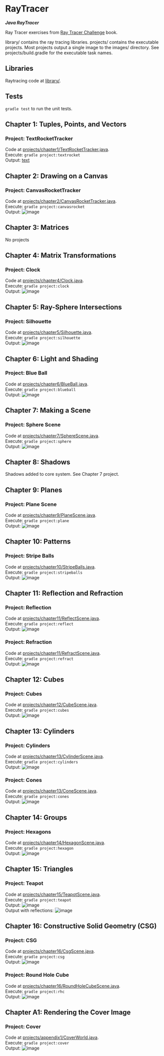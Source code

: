 # RayTracer
***Java RayTracer***

Ray Tracer exercises from [Ray Tracer
Challenge](https://pragprog.com/book/jbtracer/the-ray-tracer-challenge) book.

library/ contains the ray tracing libraries.
projects/ contains the executable projects. Most projects output a single image to the images/
directory. See projects/build.gradle for the executable task names.

## Libraries
Raytracing code at [library/](library/src/main/java/raytracer).

## Tests
`gradle test` to run the unit tests.

## Chapter 1: Tuples, Points, and Vectors
### Project: TextRocketTracker
Code at [projects/chapter1/TextRocketTracker.java](projects/src/main/java/projects/chapter1/TextRocketTracker.java).  
Execute: `gradle project:textrocket`  
Output: [text](projects/images/TextRocketTracker.out)

## Chapter 2: Drawing on a Canvas
### Project: CanvasRocketTracker
Code at [projects/chapter2/CanvasRocketTracker.java](projects/src/main/java/projects/chapter2/CanvasRocketTracker.java).  
Execute: `gradle project:canvasrocket`  
Output: ![image](projects/images/rocket.png)

## Chapter 3: Matrices
No projects

## Chapter 4: Matrix Transformations
### Project: Clock
Code at [projects/chapter4/Clock.java](projects/src/main/java/projects/chapter4/Clock.java).  
Execute: `gradle project:clock`  
Output: ![image](projects/images/clock.png)

## Chapter 5: Ray-Sphere Intersections
### Project: Silhouette
Code at [projects/chapter5/Silhouette.java](projects/src/main/java/projects/chapter5/Silhouette.java).  
Execute: `gradle project:silhouette`  
Output: ![image](projects/images/silhouette.png)

## Chapter 6: Light and Shading
### Project: Blue Ball
Code at [projects/chapter6/BlueBall.java](projects/src/main/java/projects/chapter6/BlueBall.java).  
Execute: `gradle project:blueball`  
Output: ![image](projects/images/blueball.png)

## Chapter 7: Making a Scene
### Project: Sphere Scene
Code at [projects/chapter7/SphereScene.java](projects/src/main/java/projects/chapter7/SphereScene.java).  
Execute: `gradle project:sphere`  
Output: ![image](projects/images/spherescene.png)

## Chapter 8: Shadows
Shadows added to core system. See Chapter 7 project.

## Chapter 9: Planes
### Project: Plane Scene
Code at [projects/chapter9/PlaneScene.java](projects/src/main/java/projects/chapter9/PlaneScene.java).  
Execute: `gradle project:plane`  
Output: ![image](projects/images/planescene.png)

## Chapter 10: Patterns
### Project: Stripe Balls
Code at [projects/chapter10/StripeBalls.java](projects/src/main/java/projects/chapter10/StripeBalls.java).  
Execute: `gradle project:stripeballs`  
Output: ![image](projects/images/stripeballs.png)

## Chapter 11: Reflection and Refraction
### Project: Reflection
Code at [projects/chapter11/ReflectScene.java](projects/src/main/java/projects/chapter11/ReflectScene.java).  
Execute: `gradle project:reflect`  
Output: ![image](projects/images/reflectscene.png)

### Project: Refraction
Code at [projects/chapter11/RefractScene.java](projects/src/main/java/projects/chapter11/RefractScene.java).  
Execute: `gradle project:refract`  
Output: ![image](projects/images/refractscene.png)

## Chapter 12: Cubes
### Project: Cubes
Code at [projects/chapter12/CubeScene.java](projects/src/main/java/projects/chapter12/CubeScene.java).  
Execute: `gradle project:cubes`  
Output: ![image](projects/images/cubescene.png)

## Chapter 13: Cylinders
### Project: Cylinders
Code at [projects/chapter13/CylinderScene.java](projects/src/main/java/projects/chapter13/CylinderScene.java).  
Execute: `gradle project:cylinders`  
Output: ![image](projects/images/cylinderscene.png)

### Project: Cones
Code at [projects/chapter13/ConeScene.java](projects/src/main/java/projects/chapter13/ConeScene.java).  
Execute: `gradle project:cones`  
Output: ![image](projects/images/conescene.png)

## Chapter 14: Groups
### Project: Hexagons
Code at [projects/chapter14/HexagonScene.java](projects/src/main/java/projects/chapter14/HexagonScene.java).  
Execute: `gradle project:hexagon`  
Output: ![image](projects/images/hexagonscene.png)

## Chapter 15: Triangles
### Project: Teapot
Code at [projects/chapter15/TeapotScene.java](projects/src/main/java/projects/chapter15/TeapotScene.java).  
Execute: `gradle project:teapot`  
Output: ![image](projects/images/teapotscene.png)  
Output with reflections: ![image](projects/images/teapotscene-reflect.png)

## Chapter 16: Constructive Solid Geometry (CSG)
### Project: CSG
Code at [projects/chapter16/CsgScene.java](projects/src/main/java/projects/chapter16/CsgScene.java).  
Execute: `gradle project:csg`  
Output: ![image](projects/images/csgscene.png)

### Project: Round Hole Cube
Code at [projects/chapter16/RoundHoleCubeScene.java](projects/src/main/java/projects/chapter16/RoundHoleCubeScene.java).  
Execute: `gradle project:rhc`  
Output: ![image](projects/images/rhcscene.png)

## Chapter A1: Rendering the Cover Image
### Project: Cover
Code at [projects/appendix1/CoverWorld.java](projects/src/main/java/projects/appendix1/CoverWorld.java).  
Execute: `gradle project:cover`  
Output: ![image](projects/images/cover.png)
